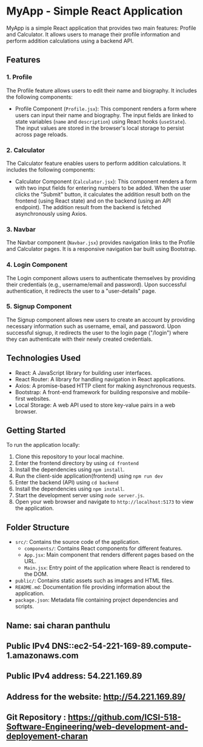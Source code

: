 
# MyApp - Simple React Application

MyApp is a simple React application that provides two main features: Profile and Calculator. It allows users to manage their profile information and perform addition calculations using a backend API.

## Features

### 1. Profile

The Profile feature allows users to edit their name and biography. It includes the following components:

- Profile Component (`Profile.jsx`): This component renders a form where users can input their name and biography. The input fields are linked to state variables (`name` and `description`) using React hooks (`useState`). The input values are stored in the browser's local storage to persist across page reloads.

### 2. Calculator

The Calculator feature enables users to perform addition calculations. It includes the following components:

- Calculator Component (`Calculator.jsx`): This component renders a form with two input fields for entering numbers to be added. When the user clicks the "Submit" button, it calculates the addition result both on the frontend (using React state) and on the backend (using an API endpoint). The addition result from the backend is fetched asynchronously using Axios.

### 3. Navbar

The Navbar component (`Navbar.jsx`) provides navigation links to the Profile and Calculator pages. It is a responsive navigation bar built using Bootstrap.

### 4. Login Component
The Login component allows users to authenticate themselves by providing their credentials (e.g., username/email and password). Upon successful authentication, it redirects the user to a "user-details" page.

### 5. Signup Component
The Signup component allows new users to create an account by providing necessary information such as username, email, and password. Upon successful signup, it redirects the user to the login page ("/login") where they can authenticate with their newly created credentials.

## Technologies Used

- React: A JavaScript library for building user interfaces.
- React Router: A library for handling navigation in React applications.
- Axios: A promise-based HTTP client for making asynchronous requests.
- Bootstrap: A front-end framework for building responsive and mobile-first websites.
- Local Storage: A web API used to store key-value pairs in a web browser.

## Getting Started

To run the application locally:

1. Clone this repository to your local machine.
2. Enter the frontend directory by using `cd frontend`
3. Install the dependencies using `npm install`.
4. Run the client-side application(frontend) using `npm run dev`
5. Enter the backend (API) using `cd backend`
6. Install the dependencies using `npm install`.
7. Start the development server using `node server.js`.
8. Open your web browser and navigate to `http://localhost:5173` to view the application.

## Folder Structure

- `src/`: Contains the source code of the application.
  - `components/`: Contains React components for different features.
  - `App.jsx`: Main component that renders different pages based on the URL.
  - `Main.jsx`: Entry point of the application where React is rendered to the DOM.
- `public/`: Contains static assets such as images and HTML files.
- `README.md`: Documentation file providing information about the application.
- `package.json`: Metadata file containing project dependencies and scripts.

## Name: sai charan panthulu
## Public IPv4 DNS::ec2-54-221-169-89.compute-1.amazonaws.com
## Public IPv4 address: 54.221.169.89
## Address for the website: http://54.221.169.89/
## Git Repository : https://github.com/ICSI-518-Software-Engineering/web-development-and-deployement-charan